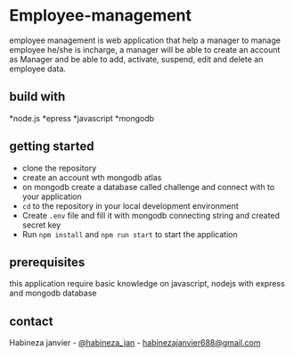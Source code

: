 # Employee-management

employee management is web application that help a manager to manage employee he/she is incharge, a manager will be able to create an account as Manager and be able to add, activate, suspend, edit and delete an employee data.

## build with

*node.js
*epress
*javascript
*mongodb

## getting started 

- clone the repository
- create an account wth mongodb atlas
- on mongodb create a database called challenge and connect with to your application
- `cd` to the repository in your local development environment
- Create `.env` file and fill it with mongodb connecting string and created secret key
- Run `npm install` and `npm run start` to start the application 

## prerequisites 

this application require basic knowledge on javascript, nodejs with express and mongodb database

## contact

Habineza janvier - [@habineza_jan](https://twitter.com/habineza_jan) - habinezajanvier688@gmail.com